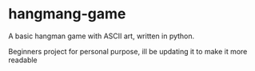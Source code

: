 # hangmang-game
A basic hangman game with ASCII art, written in python.

Beginners project for personal purpose, ill be updating it to make it more readable

